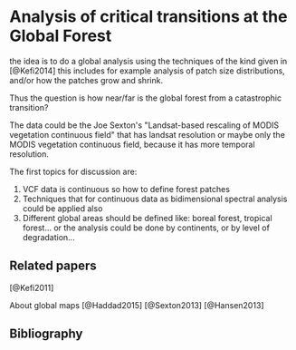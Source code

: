 # Analysis of critical transitions at the Global Forest

the idea is to do a global analysis using the techniques of the kind given in
[@Kefi2014] this includes for example analysis of patch size distributions, and/or how the patches
grow and shrink.


Thus the question is how near/far is the global forest from a catastrophic transition?

The data could be the Joe Sexton's "Landsat-based rescaling of MODIS vegetation continuous field" that has landsat resolution or maybe only the MODIS vegetation continuous field, because it has more temporal resolution. 

The first topics for discussion are:

1. VCF data is continuous so how to define forest patches
2. Techniques that for continuous data as bidimensional spectral
analysis could be applied also
3. Different global areas should be defined like: boreal forest,
tropical forest... or the analysis could be done by continents, or by
level of degradation...

## Related papers

[@Kefi2011] 

About global maps
[@Haddad2015]
[@Sexton2013]
[@Hansen2013]  

## Bibliography


